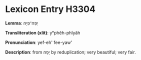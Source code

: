 # Lexicon Entry H3304

**Lemma**: יְפֵה־פִיָּה

**Transliteration (xlit)**: yᵉphêh-phîyâh

**Pronunciation**: yef-eh' fee-yaw'

**Description**:
from יָפָה by reduplication; very beautiful; very fair.
